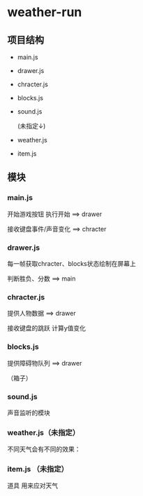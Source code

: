 # weather-run

## 项目结构

* main.js
* drawer.js
* chracter.js
* blocks.js
* sound.js

  (未指定↓)

* weather.js

* item.js

## 模块

### main.js

开始游戏按钮 执行开始 ==> drawer

接收键盘事件/声音变化 ==> chracter

### drawer.js

每一帧获取chracter、blocks状态绘制在屏幕上

判断胜负、分数 ==> main

### chracter.js

提供人物数据 ==> drawer

接收键盘的跳跃 计算y值变化

### blocks.js

提供障碍物队列 ==> drawer

（箱子）

### sound.js 

声音监听的模块

### weather.js（未指定）

不同天气会有不同的效果：

### item.js （未指定）

道具 用来应对天气

